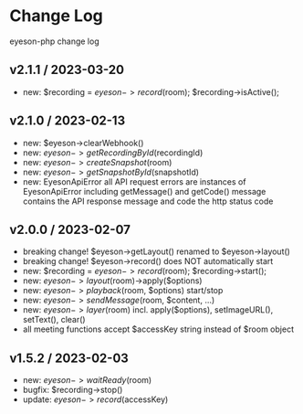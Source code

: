 # Change Log

eyeson-php change log

## v2.1.1 / 2023-03-20

- new: $recording = $eyeson->record($room); $recording->isActive();

## v2.1.0 / 2023-02-13

- new: $eyeson->clearWebhook()
- new: $eyeson->getRecordingById($recordingId)
- new: $eyeson->createSnapshot($room)
- new: $eyeson->getSnapshotById($snapshotId)
- new: EyesonApiError
    all API request errors are instances of EyesonApiError including
    getMessage() and getCode()
    message contains the API response message and code the http status code

## v2.0.0 / 2023-02-07

- breaking change! $eyeson->getLayout() renamed to $eyeson->layout()
- breaking change! $eyeson->record() does NOT automatically start
- new: $recording = $eyeson->record($room); $recording->start();
- new: $eyeson->layout($room)->apply($options)
- new: $eyeson->playback($room, $options) start/stop
- new: $eyeson->sendMessage($room, $content, ...)
- new: $eyeson->layer($room) incl. apply($options), setImageURL(), setText(), clear()
- all meeting functions accept $accessKey string instead of $room object

## v1.5.2 / 2023-02-03

- new: $eyeson->waitReady($room)
- bugfix: $recording->stop()
- update: $eyeson->record($accessKey)